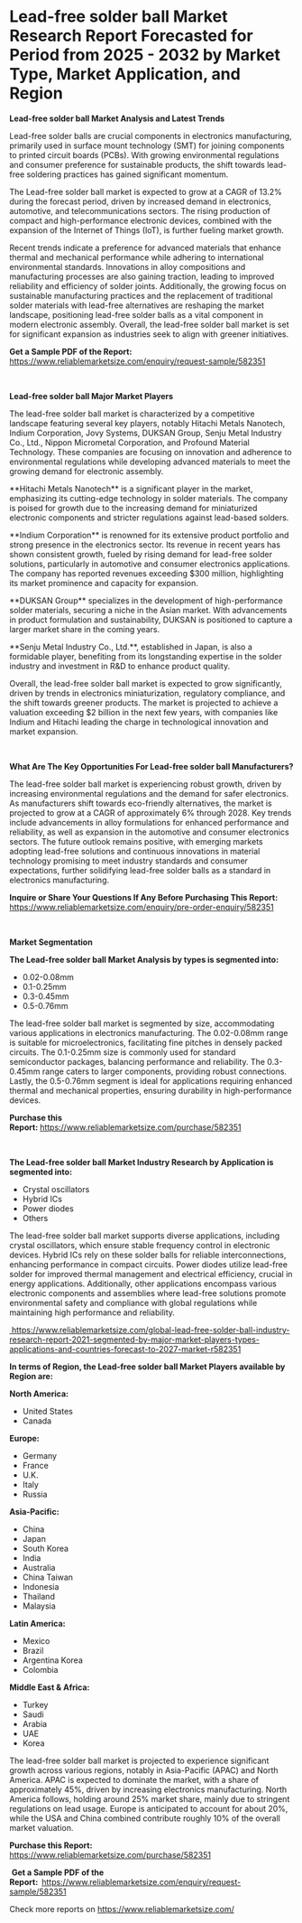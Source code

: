 <p><h1>Lead-free solder ball Market Research Report Forecasted for Period from 2025 -  2032 by Market Type, Market Application, and Region</h1></p><p><strong>Lead-free solder ball Market Analysis and Latest Trends</strong></p>
<p><p>Lead-free solder balls are crucial components in electronics manufacturing, primarily used in surface mount technology (SMT) for joining components to printed circuit boards (PCBs). With growing environmental regulations and consumer preference for sustainable products, the shift towards lead-free soldering practices has gained significant momentum. </p><p>The Lead-free solder ball market is expected to grow at a CAGR of 13.2% during the forecast period, driven by increased demand in electronics, automotive, and telecommunications sectors. The rising production of compact and high-performance electronic devices, combined with the expansion of the Internet of Things (IoT), is further fueling market growth.</p><p>Recent trends indicate a preference for advanced materials that enhance thermal and mechanical performance while adhering to international environmental standards. Innovations in alloy compositions and manufacturing processes are also gaining traction, leading to improved reliability and efficiency of solder joints. Additionally, the growing focus on sustainable manufacturing practices and the replacement of traditional solder materials with lead-free alternatives are reshaping the market landscape, positioning lead-free solder balls as a vital component in modern electronic assembly. Overall, the lead-free solder ball market is set for significant expansion as industries seek to align with greener initiatives.</p></p>
<p><strong>Get a Sample PDF of the Report:&nbsp;</strong> <a href="https://www.reliablemarketsize.com/enquiry/request-sample/582351?utm_campaign=2472&utm_medium=2&utm_source=Github&utm_content=ia&utm_term=23032025&utm_id=lead-free-solder-ball">https://www.reliablemarketsize.com/enquiry/request-sample/582351</a></p>
<p>&nbsp;</p>
<p><strong>Lead-free solder ball Major Market Players</strong></p>
<p><p>The lead-free solder ball market is characterized by a competitive landscape featuring several key players, notably Hitachi Metals Nanotech, Indium Corporation, Jovy Systems, DUKSAN Group, Senju Metal Industry Co., Ltd., Nippon Micrometal Corporation, and Profound Material Technology. These companies are focusing on innovation and adherence to environmental regulations while developing advanced materials to meet the growing demand for electronic assembly.</p><p>**Hitachi Metals Nanotech** is a significant player in the market, emphasizing its cutting-edge technology in solder materials. The company is poised for growth due to the increasing demand for miniaturized electronic components and stricter regulations against lead-based solders.</p><p>**Indium Corporation** is renowned for its extensive product portfolio and strong presence in the electronics sector. Its revenue in recent years has shown consistent growth, fueled by rising demand for lead-free solder solutions, particularly in automotive and consumer electronics applications. The company has reported revenues exceeding $300 million, highlighting its market prominence and capacity for expansion.</p><p>**DUKSAN Group** specializes in the development of high-performance solder materials, securing a niche in the Asian market. With advancements in product formulation and sustainability, DUKSAN is positioned to capture a larger market share in the coming years.</p><p>**Senju Metal Industry Co., Ltd.**, established in Japan, is also a formidable player, benefiting from its longstanding expertise in the solder industry and investment in R&D to enhance product quality.</p><p>Overall, the lead-free solder ball market is expected to grow significantly, driven by trends in electronics miniaturization, regulatory compliance, and the shift towards greener products. The market is projected to achieve a valuation exceeding $2 billion in the next few years, with companies like Indium and Hitachi leading the charge in technological innovation and market expansion.</p></p>
<p>&nbsp;</p>
<p><strong>What Are The Key Opportunities For Lead-free solder ball Manufacturers?</strong></p>
<p><p>The lead-free solder ball market is experiencing robust growth, driven by increasing environmental regulations and the demand for safer electronics. As manufacturers shift towards eco-friendly alternatives, the market is projected to grow at a CAGR of approximately 6% through 2028. Key trends include advancements in alloy formulations for enhanced performance and reliability, as well as expansion in the automotive and consumer electronics sectors. The future outlook remains positive, with emerging markets adopting lead-free solutions and continuous innovations in material technology promising to meet industry standards and consumer expectations, further solidifying lead-free solder balls as a standard in electronics manufacturing.</p></p>
<p><strong>Inquire or Share Your Questions If Any Before Purchasing This Report:</strong> <a href="https://www.reliablemarketsize.com/enquiry/pre-order-enquiry/582351?utm_campaign=2472&utm_medium=2&utm_source=Github&utm_content=ia&utm_term=23032025&utm_id=lead-free-solder-ball">https://www.reliablemarketsize.com/enquiry/pre-order-enquiry/582351</a></p>
<p>&nbsp;</p>
<p><strong>Market Segmentation</strong></p>
<p><strong>The Lead-free solder ball Market Analysis by types is segmented into:</strong></p>
<p><ul><li>0.02-0.08mm</li><li>0.1-0.25mm</li><li>0.3-0.45mm</li><li>0.5-0.76mm</li></ul></p>
<p><p>The lead-free solder ball market is segmented by size, accommodating various applications in electronics manufacturing. The 0.02-0.08mm range is suitable for microelectronics, facilitating fine pitches in densely packed circuits. The 0.1-0.25mm size is commonly used for standard semiconductor packages, balancing performance and reliability. The 0.3-0.45mm range caters to larger components, providing robust connections. Lastly, the 0.5-0.76mm segment is ideal for applications requiring enhanced thermal and mechanical properties, ensuring durability in high-performance devices.</p></p>
<p><strong>Purchase this Report:&nbsp;</strong><a href="https://www.reliablemarketsize.com/purchase/582351?utm_campaign=2472&utm_medium=2&utm_source=Github&utm_content=ia&utm_term=23032025&utm_id=lead-free-solder-ball">https://www.reliablemarketsize.com/purchase/582351</a></p>
<p>&nbsp;</p>
<p><strong>The Lead-free solder ball Market Industry Research by Application is segmented into:</strong></p>
<p><ul><li>Crystal oscillators</li><li>Hybrid ICs</li><li>Power diodes</li><li>Others</li></ul></p>
<p><p>The lead-free solder ball market supports diverse applications, including crystal oscillators, which ensure stable frequency control in electronic devices. Hybrid ICs rely on these solder balls for reliable interconnections, enhancing performance in compact circuits. Power diodes utilize lead-free solder for improved thermal management and electrical efficiency, crucial in energy applications. Additionally, other applications encompass various electronic components and assemblies where lead-free solutions promote environmental safety and compliance with global regulations while maintaining high performance and reliability.</p></p>
<p><a href="https://www.reliablemarketsize.com/global-lead-free-solder-ball-industry-research-report-2021-segmented-by-major-market-players-types-applications-and-countries-forecast-to-2027-market-r582351?utm_campaign=2472&utm_medium=2&utm_source=Github&utm_content=ia&utm_term=23032025&utm_id=lead-free-solder-ball">&nbsp;https://www.reliablemarketsize.com/global-lead-free-solder-ball-industry-research-report-2021-segmented-by-major-market-players-types-applications-and-countries-forecast-to-2027-market-r582351</a></p>
<p><strong>In terms of Region, the Lead-free solder ball Market Players available by Region are:</strong></p>
<p>
    <p> <strong> North America: </strong>
        <ul>
            <li>United States</li>
            <li>Canada</li>
        </ul>
        </p> 
    <p> <strong> Europe: </strong>
        <ul>
            <li>Germany</li>
            <li>France</li>
            <li>U.K.</li>
            <li>Italy</li>
            <li>Russia</li>
        </ul>
        </p> 
    <p> <strong> Asia-Pacific: </strong>
        <ul>
            <li>China</li>
            <li>Japan</li>
            <li>South Korea</li>
            <li>India</li>
            <li>Australia</li>
            <li>China Taiwan</li>
            <li>Indonesia</li>
            <li>Thailand</li>
            <li>Malaysia</li>
        </ul>
        </p> 
    <p> <strong> Latin America: </strong>
        <ul>
            <li>Mexico</li>
            <li>Brazil</li>
            <li>Argentina Korea</li>
            <li>Colombia</li>
        </ul>
        </p> 
    <p> <strong> Middle East & Africa: </strong>
        <ul>
            <li>Turkey</li>
            <li>Saudi</li>
            <li>Arabia</li>
            <li>UAE</li>
            <li>Korea</li>
        </ul>
    </p>
    </p>
<p><p>The lead-free solder ball market is projected to experience significant growth across various regions, notably in Asia-Pacific (APAC) and North America. APAC is expected to dominate the market, with a share of approximately 45%, driven by increasing electronics manufacturing. North America follows, holding around 25% market share, mainly due to stringent regulations on lead usage. Europe is anticipated to account for about 20%, while the USA and China combined contribute roughly 10% of the overall market valuation.</p></p>
<p><strong>Purchase this Report: </strong><a href="https://www.reliablemarketsize.com/purchase/582351?utm_campaign=2472&utm_medium=2&utm_source=Github&utm_content=ia&utm_term=23032025&utm_id=lead-free-solder-ball">https://www.reliablemarketsize.com/purchase/582351</a></p>
<p>&nbsp;<strong>Get a Sample PDF of the Report:&nbsp;&nbsp;</strong><a href="https://www.reliablemarketsize.com/enquiry/request-sample/582351?utm_campaign=2472&utm_medium=2&utm_source=Github&utm_content=ia&utm_term=23032025&utm_id=lead-free-solder-ball">https://www.reliablemarketsize.com/enquiry/request-sample/582351</a></p>
<p><strong></strong></p>
<p>Check more reports on <a href="https://www.reliablemarketsize.com/?utm_campaign=2472&utm_medium=2&utm_source=Github&utm_content=ia&utm_term=23032025&utm_id=lead-free-solder-ball">https://www.reliablemarketsize.com/</a></p>
